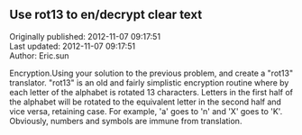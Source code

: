 ## Use rot13 to en/decrypt clear text  
Originally published: 2012-11-07 09:17:51  
Last updated: 2012-11-07 09:17:51  
Author: Eric.sun   
  
Encryption.Using your solution to the previous problem, and create a "rot13" translator.
"rot13" is an old and fairly simplistic encryption routine where by each letter of the alphabet is
rotated 13 characters. Letters in the first half of the alphabet will be rotated to the equivalent
letter in the second half and vice versa, retaining case. For example, 'a' goes to 'n' and 'X' goes
to 'K'. Obviously, numbers and symbols are immune from translation.